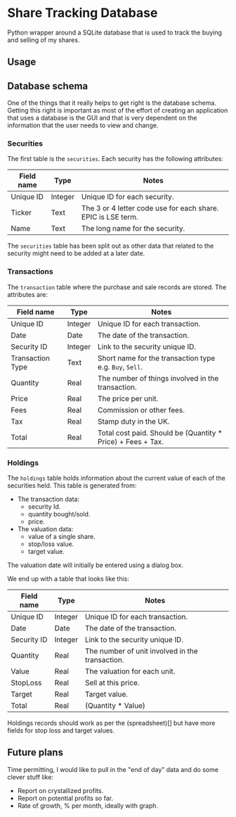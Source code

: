 # Share Tracking Database

Python wrapper around a SQLite database that is used to track the buying and
selling of my shares.

## Usage


## Database schema

One of the things that it really helps to get right is the database schema.
Getting this right is important as most of the effort of creating an
application that uses a database is the GUI and that is very dependent on the
information that the user needs to view and change.

### Securities

The first table is the `securities`.  Each security has the following
attributes:

| Field name | Type | Notes |
|---|---|---|
| Unique ID | Integer | Unique ID for each security. |
| Ticker | Text | The 3 or 4 letter code use for each share. EPIC is LSE term. |
| Name | Text | The long name for the security. |

The `securities` table has been split out as other data that related to the
security might need to be added at a later date.

### Transactions

The `transaction` table where the purchase and sale records are stored.  The
attributes are:

| Field name | Type | Notes |
|---|---|---|
| Unique ID | Integer | Unique ID for each transaction. |
| Date | Date | The date of the transaction. |
| Security ID | Integer | Link to the security unique ID. |
| Transaction Type | Text | Short name for the transaction type e.g. `Buy`, `Sell`.|
| Quantity | Real | The number of things involved in the transaction.|
| Price | Real | The price per unit. |
| Fees | Real | Commission or other fees. |
| Tax | Real | Stamp duty in the UK. |
| Total | Real | Total cost paid.  Should be (Quantity * Price) + Fees + Tax. |

### Holdings

The `holdings` table holds information about the current value of each of the
securities held.  This table is generated from:

* The transaction data:
    * security Id.
    * quantity bought/sold.
    * price.
* The valuation data:
    * value of a single share.
    * stop/loss value.
    * target value.

The valuation date will initially be entered using a dialog box.

We end up with a table that looks like this:

| Field name | Type | Notes |
|---|---|---|
| Unique ID | Integer | Unique ID for each transaction. |
| Date | Date | The date of the transaction. |
| Security ID | Integer | Link to the security unique ID. |
| Quantity | Real | The number of unit involved in the transaction.|
| Value | Real | The valuation for each unit. |
| StopLoss | Real | Sell at this price. |
| Target | Real | Target value. |
| Total | Real | (Quantity * Value) |

Holdings records should work as per the (spreadsheet)[]
but have more fields for stop loss and target values.

## Future plans

Time permitting, I would like to pull in the "end of day" data and do some
clever stuff like:
- Report on crystallized profits.
- Report on potential profits so far.
- Rate of growth, % per month, ideally with graph.
